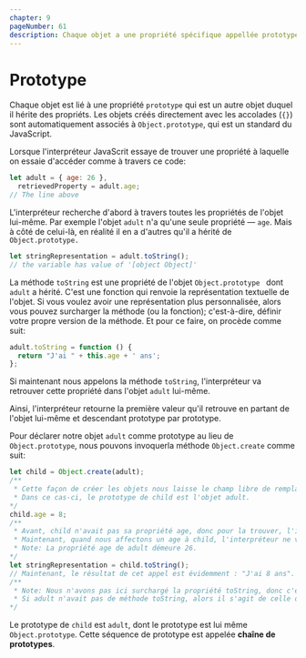 ```yaml
---
chapter: 9
pageNumber: 61
description: Chaque objet a une propriété spécifique appellée prototype qui est une référence d'un autre objet. La proprité prototype est une notion essentielle du système d'héritage par prototype en JavaScript et elle permet à un objet d'hériter les propriétés et méthodes d'un autre objet.
---
```

# Prototype

Chaque objet est lié à une propriété `prototype` qui est un autre objet duquel il hérite des propriéts. Les objets créés directement avec les accolades (`{}`) sont automatiquement associés à `Object.prototype`, qui est un standard du JavaScript.

Lorsque l'interpréteur JavaScrit essaye de trouver une propriété à laquelle on essaie d'accéder comme à travers ce code:
```javascript
let adult = { age: 26 },
  retrievedProperty = adult.age;
// The line above
```

L'interpréteur recherche d'abord à travers toutes les propriétés de l'objet lui-même. Par exemple l'objet `adult` n'a qu'une seule propriété — `age`. Mais à côté de celui-là, en réalité il en a d'autres qu'il a hérité de `Object.prototype.`

```javascript
let stringRepresentation = adult.toString();
// the variable has value of '[object Object]'
```

La méthode `toString` est une propriété de l'objet `Object.prototype ` dont `adult` a hérité. C'est une fonction qui renvoie la représentation textuelle de l'objet. Si vous voulez avoir une représentation plus personnalisée, alors vous pouvez surcharger la méthode (ou la fonction); c'est-à-dire, définir votre propre version de la méthode. Et pour ce faire, on procède comme suit:

```javascript
adult.toString = function () {
  return "J'ai " + this.age + ' ans';
};
```

Si maintenant nous appelons la méthode `toString`, l'interpréteur va retrouver cette propriété dans l'objet `adult` lui-même.

Ainsi, l'interpréteur retourne la première valeur qu'il retrouve en partant de l'objet lui-même et descendant prototype par prototype.

Pour déclarer notre objet `adult` comme prototype au lieu de `Object.prototype`, nous pouvons invoquerla méthode `Object.create` comme suit:

```javascript
let child = Object.create(adult);
/**
 * Cette façon de créer les objets nous laisse le champ libre de remplacer l'objet par défaut qui est Object.prototype avec celui que l'on vaut.
 * Dans ce cas-ci, le prototype de child est l'objet adult.
*/
child.age = 8;
/**
 * Avant, child n'avait pas sa propriété age, donc pour la trouver, l'interpréteur devait aller chercher sur son prototype.
 * Maintenant, quand nous affectons un age à child, l'interpréteur ne va pas trop loin pour la trouver.
 * Note: La propriété age de adult démeure 26.
*/
let stringRepresentation = child.toString();
// Maintenant, le résultat de cet appel est évidemment : "J'ai 8 ans".
/**
 * Note: Nous n'avons pas ici surchargé la propriété toString, donc c'est l'implémentation qu'on a mise dans adult qui sera invoquée.
 * Si adult n'avait pas de méthode toString, alors il s'agit de celle de Object.prototype qui serait invoquée et nous aurions eu comme résultat: "[object Object]" au lieu de  "J'ai 8 ans"   
*/
```

Le prototype de `child` est `adult`, dont le prototype est lui même `Object.prototype`. Cette séquence de prototype est appelée **chaîne de prototypes**.
